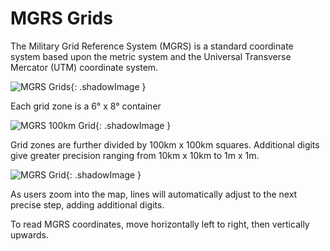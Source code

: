 # MGRS Grids
The Military Grid Reference System (MGRS) is a standard coordinate system based upon the metric system and the Universal Transverse Mercator (UTM) coordinate system.

![MGRS Grids](/images/scenario-planner/mgrs/mgrs_grids.png){: .shadowImage }

Each grid zone is a 6° x 8° container

![MGRS 100km Grid](/images/scenario-planner/mgrs/mgrs_100km.png){: .shadowImage }

Grid zones are further divided by 100km x 100km squares. Additional digits give greater precision ranging from 10km x 10km to 1m x 1m.

![MGRS Grid](/images/scenario-planner/mgrs/mgrs_1km.png){: .shadowImage }

As users zoom into the map, lines will automatically adjust to the next precise step, adding additional digits.

To read MGRS coordinates, move horizontally left to right, then vertically upwards.